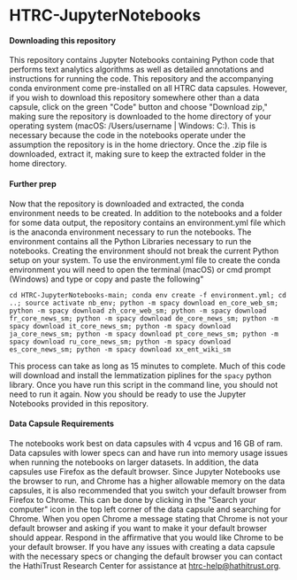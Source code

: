 # HTRC-JupyterNotebooks

#### Downloading this repository
This repository contains Jupyter Notebooks containing Python code that performs text analytics algorithms as well as detailed annotations and instructions for running the code. This repository and the accompanying conda environment come pre-installed on all HTRC data capsules. However, if you wish to download this repository somewhere other than a data capsule, click on the green "Code" button and choose "Download zip," making sure the repository is downloaded to the home directory of your operating system (macOS: /Users/username | Windows: C:). This is necessary because the code in the notebooks operate under the assumption the repository is in the home driectory. Once the .zip file is downloaded, extract it, making sure to keep the extracted folder in the home directory.

#### Further prep
Now that the repository is downloaded and extracted, the conda environment needs to be created. In addition to the notebooks and a folder for some data output, the repository contains an environment.yml file which is the anaconda environment necessary to run the notebooks. The environment contains all the Python Libraries necessary to run the notebooks. Creating the environment should not break the current Python setup on your system. To use the environment.yml file to create the conda environment you will need to open the terminal (macOS) or cmd prompt (Windows) and type or copy and paste the following"

`cd HTRC-JupyterNotebooks-main; conda env create -f environment.yml; cd ..; source activate nb_env; python -m spacy download en_core_web_sm; python -m spacy download zh_core_web_sm; python -m spacy download fr_core_news_sm; python -m spacy download de_core_news_sm; python -m spacy download it_core_news_sm; python -m spacy download ja_core_news_sm; python -m spacy download pt_core_news_sm; python -m spacy download ru_core_news_sm; python -m spacy download es_core_news_sm; python -m spacy download xx_ent_wiki_sm`

This process can take as long as 15 minutes to complete. Much of this code will download and install the lemmatization piplines for the `spacy` python library. Once you have run this script in the command line, you should not need to run it again. Now you should be ready to use the Jupyter Notebooks provided in this repository.

#### Data Capsule Requirements

The notebooks work best on data capsules with 4 vcpus and 16 GB of ram. Data capsules with lower specs can and have run into memory usage issues when running the notebooks on larger datasets. In addition, the data capsules use Firefox as the default browser. Since Jupyter Notebooks use the browser to run, and Chrome has a higher allowable memory on the data capsules, it is also recommended that you switch your default browser from Firefox to Chrome. This can be done by clicking in the "Search your computer" icon in the top left corner of the data capsule and searching for Chrome. When you open Chrome a message stating that Chrome is not your default browser and asking if you want to make it your default browser should appear. Respond in the affirmative that you would like Chrome to be your default browser. If you have any issues with creating a data capsule with the necessary specs or changing the default browser you can contact the HathiTrust Research Center for assistance at htrc-help@hathitrust.org.
